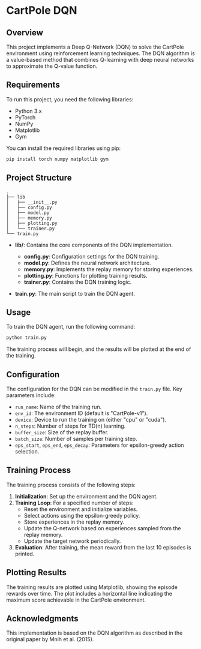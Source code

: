 # CartPole DQN

## Overview

This project implements a Deep Q-Network (DQN) to solve the CartPole environment using reinforcement learning techniques. The DQN algorithm is a value-based method that combines Q-learning with deep neural networks to approximate the Q-value function.

## Requirements

To run this project, you need the following libraries:

- Python 3.x
- PyTorch
- NumPy
- Matplotlib
- Gym

You can install the required libraries using pip:

```bash
pip install torch numpy matplotlib gym
```

## Project Structure

```plaintext
.
├── lib
│   ├── __init__.py
│   ├── config.py
│   ├── model.py
│   ├── memory.py
│   ├── plotting.py
│   └── trainer.py
└── train.py
```

- **lib/**: Contains the core components of the DQN implementation.

  - **config.py**: Configuration settings for the DQN training.
  - **model.py**: Defines the neural network architecture.
  - **memory.py**: Implements the replay memory for storing experiences.
  - **plotting.py**: Functions for plotting training results.
  - **trainer.py**: Contains the DQN training logic.

- **train.py**: The main script to train the DQN agent.

## Usage

To train the DQN agent, run the following command:

```bash
python train.py
```

The training process will begin, and the results will be plotted at the end of the training.

## Configuration

The configuration for the DQN can be modified in the `train.py` file. Key parameters include:

- `run_name`: Name of the training run.
- `env_id`: The environment ID (default is "CartPole-v1").
- `device`: Device to run the training on (either "cpu" or "cuda").
- `n_steps`: Number of steps for TD(n) learning.
- `buffer_size`: Size of the replay buffer.
- `batch_size`: Number of samples per training step.
- `eps_start`, `eps_end`, `eps_decay`: Parameters for epsilon-greedy action selection.

## Training Process

The training process consists of the following steps:

1. **Initialization**: Set up the environment and the DQN agent.
2. **Training Loop**: For a specified number of steps:
   - Reset the environment and initialize variables.
   - Select actions using the epsilon-greedy policy.
   - Store experiences in the replay memory.
   - Update the Q-network based on experiences sampled from the replay memory.
   - Update the target network periodically.
3. **Evaluation**: After training, the mean reward from the last 10 episodes is printed.

## Plotting Results

The training results are plotted using Matplotlib, showing the episode rewards over time. The plot includes a horizontal line indicating the maximum score achievable in the CartPole environment.

## Acknowledgments

This implementation is based on the DQN algorithm as described in the original paper by Mnih et al. (2015).
